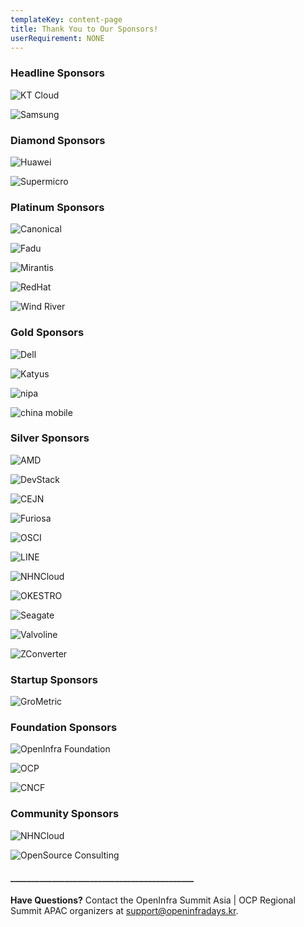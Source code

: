 ```yaml
---
templateKey: content-page
title: Thank You to Our Sponsors!
userRequirement: NONE
---
```

### Headline Sponsors

<Grid>

![KT Cloud](ktcloud-lg.png)

![Samsung](samsung-lg.png)

</Grid>

### Diamond Sponsors

<Grid>

![Huawei](huawei-lg.png)

![Supermicro](supermicro-lg.png)

</Grid>

### Platinum Sponsors

<Grid>

![Canonical](canonical-lg.png)

![Fadu](fadu-lg.png)

![Mirantis](mirantis-sm-hrz.png)

![RedHat](redhat-lg.png)

![Wind River](windriver-lg.png)

</Grid>

### Gold Sponsors

<Grid>

![Dell](dellnew-lg.png)

![Katyus](kaytus-lg.png)

![nipa](nipa-lg.png)

![china mobile](chinamobilewide-lg.jpg)

</Grid>

### Silver Sponsors

<Grid>

![AMD](amd-sm.jpg)

![DevStack](devstack-sm.png)

![CEJN](cejnsizeadjust.png)

![Furiosa](furiosa_ai_h_rgb_k.png)

![OSCI](opensourceconsultinglogo-sm.jpg)

![LINE](linenew-sm.png)

![NHNCloud](nhn-sm.png)

![OKESTRO](okestro-sm.png)

![Seagate](seagate-sm.png)

![Valvoline](valvoline-sm.png)

![ZConverter](zconverter-sm.png)

</Grid>

### Startup Sponsors

<Grid>

![GroMetric](grometric-sm.png)

</Grid>

### Foundation Sponsors

<Grid>

![OpenInfra Foundation](openinfra-lg.png)

![OCP](ocplogo.png)

</Grid>

<Grid>

![CNCF](cncf-sm.png)

</Grid>

### Community Sponsors

<Grid>

![NHNCloud](nhn-sm.png)

![OpenSource Consulting](opensourceconsultinglogo-sm.jpg)

</Grid>

#### \_\_\_\_\_\_\_\_\_\_\_\_\_\_\_\_\_\_\_\_\_\_\_\_\_\_\_\_\_\_\_\_\_\_\_\_\_\_\_\_\_\_\_\_

**Have Questions?** Contact the OpenInfra Summit Asia | OCP Regional Summit APAC organizers at [support@openinfradays.kr](mailto:support@openinfradays.kr).
